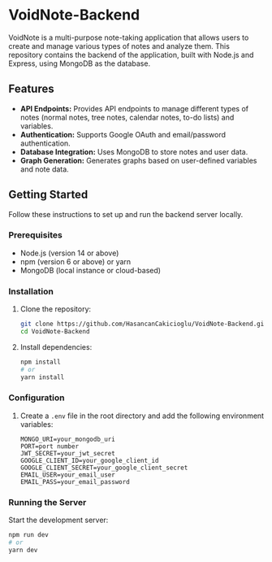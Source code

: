 # VoidNote-Backend

VoidNote is a multi-purpose note-taking application that allows users to create and manage various types of notes and analyze them. This repository contains the backend of the application, built with Node.js and Express, using MongoDB as the database.

## Features

- **API Endpoints:** Provides API endpoints to manage different types of notes (normal notes, tree notes, calendar notes, to-do lists) and variables.
- **Authentication:** Supports Google OAuth and email/password authentication.
- **Database Integration:** Uses MongoDB to store notes and user data.
- **Graph Generation:** Generates graphs based on user-defined variables and note data.

## Getting Started

Follow these instructions to set up and run the backend server locally.

### Prerequisites

- Node.js (version 14 or above)
- npm (version 6 or above) or yarn
- MongoDB (local instance or cloud-based)

### Installation

1. Clone the repository:

    ```bash
    git clone https://github.com/HasancanCakicioglu/VoidNote-Backend.git
    cd VoidNote-Backend
    ```

2. Install dependencies:

    ```bash
    npm install
    # or
    yarn install
    ```

### Configuration

1. Create a `.env` file in the root directory and add the following environment variables:

    ```env
    MONGO_URI=your_mongodb_uri
    PORT=port number
    JWT_SECRET=your_jwt_secret
    GOOGLE_CLIENT_ID=your_google_client_id
    GOOGLE_CLIENT_SECRET=your_google_client_secret
    EMAIL_USER=your_email_user
    EMAIL_PASS=your_email_password
    ```

### Running the Server

Start the development server:

```bash
npm run dev
# or
yarn dev
